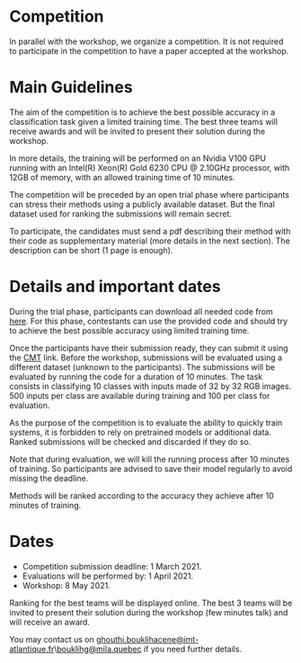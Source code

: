 # Competition

In parallel with the workshop, we organize a competition. It is not required to participate in the competition to have a paper accepted at the workshop.

# Main Guidelines

The aim of the competition is to achieve the best possible accuracy in a classification task given a limited training time. The best three teams will receive awards and will be invited to present their solution during the workshop.

In more details, the training will be performed on an Nvidia V100 GPU running with an Intel(R) Xeon(R) Gold 6230 CPU @ 2.10GHz processor, with 12GB of memory, with an allowed training time of 10 minutes.

The competition will be preceded by an open trial phase where participants can stress their methods using a publicly available dataset. But the final dataset used for ranking the submissions will remain secret.

To participate, the candidates must send a pdf describing their method with their code as supplementary material (more details in the next section). The description can be short (1 page is enough).

# Details and important dates

During the trial phase, participants can download all needed code from [here](https://github.com/eghouti/HAET-2021-competition-baseline-code). For this phase, contestants can use the provided code and should try to achieve the best possible accuracy using limited training time. 

Once the participants have their submission ready, they can submit it using the [CMT](https://cmt3.research.microsoft.com/HAET2021/Submission/Manage) link. Before the workshop, submissions will be evaluated using a different dataset (unknown to the participants). The submissions will be evaluated by running the code for a duration of 10 minutes. The task consists in classifying 10 classes with inputs made of 32 by 32 RGB images. 500 inputs per class are available during training and 100 per class for evaluation.

As the purpose of the competition is to evaluate the ability to quickly train systems, it is forbidden to rely on pretrained models or additional data. Ranked submissions will be checked and discarded if they do so.

Note that during evaluation, we will kill the running process after 10 minutes of training. So participants are advised to save their model regularly to avoid missing the deadline.

Methods will be ranked according to the accuracy they achieve after 10 minutes of training.

# Dates

- Competition submission deadline: 1 March 2021.
- Evaluations will be performed by: 1 April 2021.
- Workshop: 8 May 2021.


Ranking for the best teams will be displayed online. The best 3 teams will be invited to present their solution during the workshop (few minutes talk) and will receive an award.


You may contact us on ghouthi.bouklihacene@imt-atlantique.fr\bouklihg@mila.quebec if you need further details.
